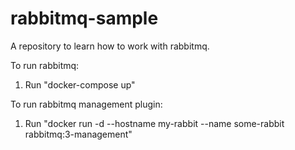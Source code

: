# rabbitmq-sample
A repository to learn how to work with rabbitmq.

To run rabbitmq:
1. Run "docker-compose up"

To run rabbitmq management plugin:
1. Run "docker run -d --hostname my-rabbit --name some-rabbit rabbitmq:3-management"
